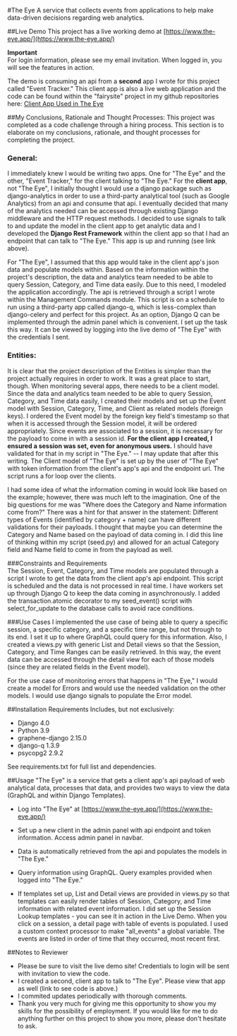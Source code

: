 #The Eye
A service that collects events from applications to help make 
data-driven decisions regarding web analytics.

##Live Demo
This project has a live working demo at
[https://www.the-eye.app/](https://www.the-eye.app/)

**Important** <br>
For login information, please see my email invitation.
When logged in, you will see the features in action.

The demo is consuming an api from a **second** app I wrote for this 
project called "Event Tracker."  This client app is also a live
web application and the code can be found within the "fairysite"
project in my github repositories here:
[Client App Used in The Eye](https://github.com/marcisprouse/fairysite)

##My Conclusions, Rationale and Thought Processes:
This project was completed as a code challenge through a hiring
process.  This section is to elaborate on my conclusions, rationale,
and thought processes for completing the project.
### General:<br>
I immediately knew I would be writing two apps.  One for "The Eye"
and the other, "Event Tracker," for the client talking to "The Eye."
For the **client app**, not "The Eye", I initially thought I would use 
a django package such as django-analytics in order to use a third-party
analytical tool (such as Google Analytics) from an api and consume
that api.  I eventually decided that many of the analytics needed
can be accessed through existing Django middleware and the HTTP
request methods.  I decided to use signals to talk to and update
the model in the client app to get analytic data and I developed
the **Django Rest Framework** within the client app so that I had
an endpoint that can talk to "The Eye."  This app is up and running
(see link above).

For "The Eye", I assumed that this app would take in the client app's
json data and populate models within.  Based on the information within
the project's description, the data and analytics team needed to be
able to query Session, Category, and Time data easily. Due to this
need, I modeled the application accordingly.  The api is retrieved
through a script I wrote within the Management Commands module. This
script is on a schedule to run using a third-party app called django-q,
which is less-complex than django-celery and perfect for this project.
As an option, Django Q can be implemented through the admin panel
which is convenient.  I set up the task this way.  It can be viewed
by logging into the live demo of "The Eye" with the credentials I 
sent. 


### Entities: <br>
It is clear that the project description of the Entities is simpler
than the project actually requires in order to work. It was a great
place to start, though. When monitoring several apps, there needs to 
be a client model. Since the data and analytics team needed to be able
to query Session, Category, and Time data easily, I created their
models and set up the Event model with Session, Category, Time, and
Client as related models (foreign keys).  I ordered the Event model
by the foreign key field's timestamp so that when it is accessed
through the Session model, it will be ordered appropriately. Since
events are associated to a session, it is necessary for the payload
to come in with a session id.  **For the client app I created, I
ensured a session was set, even for anonymous users.** I should have
validated for that in my script in "The Eye." -- I may update that
after this writing.  The Client model of "The Eye" is set up by the
user of "The Eye" with token information from the client's app's api
and the endpoint url.  The script runs a for loop over the clients.

I had some idea of what the information coming
in would look like based on the example; however, there was much left
to the imagination.  One of the big questions for me was "Where does
the Category and Name information come from?"  There was a hint for
that answer in the statement: Different types of Events (identified
by category + name) can have different validations for their payloads.
I thought that maybe you can determine the Category and Name based on
the payload of data coming in.  I did this line of thinking within my
script (seed.py) and allowed for an actual Category field and Name
field to come in from the payload as well.

###Constraints and Requirements<br>
The Session, Event, Category, and Time models are populated through
a script I wrote to get the data from the client app's api endpoint.
This script is scheduled and the data is not processed in real time.
I have workers set up through Django Q to keep the data coming in 
asynchronously.  I added the transaction.atomic decorator to my 
seed_event() script with select_for_update to the database calls to
avoid race conditions.

###Use Cases
I implemented the use case of being able to query a specific session,
a specific category, and a specific time range, but not through to
its end.  I set it up to where GraphQL could query for this
information. Also, I created a views.py with generic List and Detail
views so that the Session, Category, and Time Ranges can be easily 
retrieved.  In this way, the event data can be accessed through the 
detail view for each of those models (since they are related fields 
in the Event model).

For the use case of monitoring errors that happens in "The Eye,"
I would create a model for Errors and would use the needed validation
on the other models. I would use django signals to populate the Error
model.


##Installation Requirements
Includes, but not exclusively:
* Django 4.0
* Python 3.9
* graphene-django 2.15.0
* django-q 1.3.9
* psycopg2 2.9.2

See requirements.txt for full list and dependencies.

##Usage
"The Eye" is a service that gets a client app's api payload of 
web analytical data, processes that data, and provides two ways
to view the data (GraphQL and within Django Templates).

* Log into "The Eye" at [https://www.the-eye.app/](https://www.the-eye.app/)

* Set up a new client in the admin panel with api endpoint and
token information. Access admin panel in navbar.
  
* Data is automatically retrieved from the api and populates the
models in "The Eye."

* Query information using GraphQL.  Query examples provided when
logged into "The Eye."

* If templates set up, List and Detail views are provided in views.py
so that templates can easily render tables of Session, Category, and 
Time information with related event information.  I did set up the
 Session Lookup templates - you can see it in action in the Live Demo.
 When you click on a session, a detail page with table of events is
 populated.  I used a custom context processor to make "all_events"
a global variable. The events are listed in order of time that
they occurred, most recent first.  
  
##Notes to Reviewer
* Please be sure to visit the live demo site! Credentials to login
will be sent with invitation to view the code.
* I created a second, client app to talk to "The Eye". Please view 
  that app as well (link to see code is above.)
* I commited updates periodically with thorough comments.  
* Thank you very much for giving me this opportunity to show you
my skills for the possibility of employment.  If you would like for
  me to do anything further on this project to show you more, please
  don't hesitate to ask.
